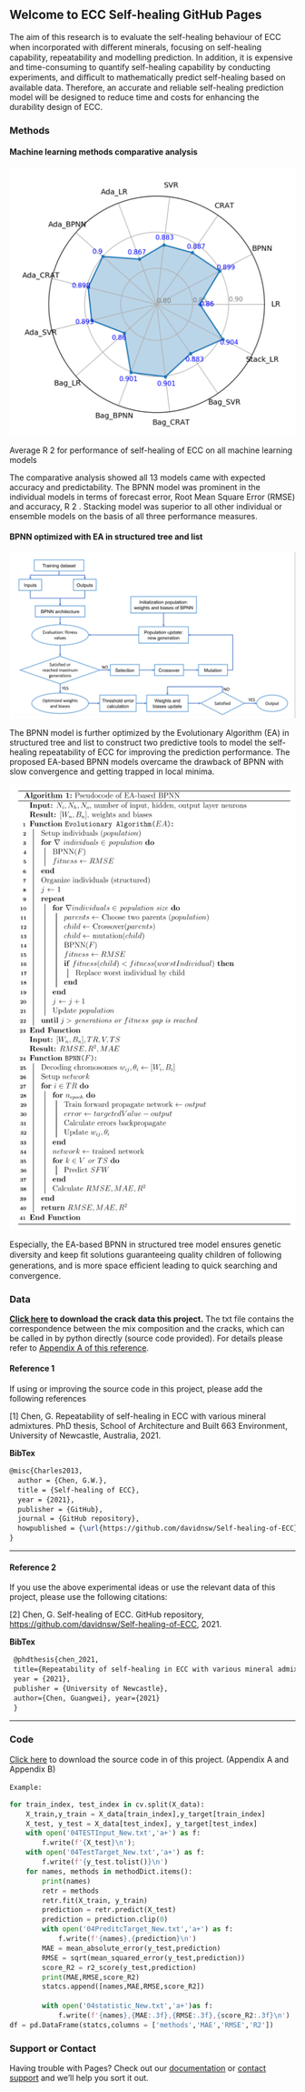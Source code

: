 ## Welcome to ECC Self-healing GitHub Pages

The aim of this research is to evaluate the self-healing behaviour of ECC when incorporated with diﬀerent minerals, focusing on self-healing capability, repeatability and modelling prediction. In addition, it is expensive and time-consuming to quantify self-healing capability by conducting experiments, and diﬃcult to mathematically predict self-healing based on available data.  Therefore, an accurate and reliable self-healing prediction model will be designed to reduce time and costs for enhancing the durability design of ECC.

### Methods

#### **Machine learning methods comparative analysis**

![image-20220321043910940](https://raw.githubusercontent.com/davidnsw/2020images/1a34dc602c2c8e89389af373aad3812bc3e2eea1/Rsqure.png)

Average R 2 for performance of self-healing of ECC on all machine learning models

The comparative analysis showed all 13 models came with expected accuracy and predictability. The BPNN model was prominent in the individual models in terms of forecast error, Root Mean Square Error (RMSE) and accuracy, R 2 .  Stacking model was superior to all other individual or ensemble models on the basis of all three performance measures.



#### **BPNN optimized with EA in structured tree and list**

![](https://raw.githubusercontent.com/davidnsw/2020images/master/BPNN%20Chematic%20EC.png)

The BPNN model is further optimized by the Evolutionary Algorithm (EA) in structured tree and list to construct two predictive tools to model the self-healing repeatability of ECC for improving the prediction performance.  The proposed EA-based BPNN models overcame the drawback of BPNN with slow convergence and getting trapped in local minima.

![](https://raw.githubusercontent.com/davidnsw/2020images/master/EA-BPNN.png)

Especially, the EA-based BPNN in structured tree model ensures genetic diversity and keep ﬁt solutions guaranteeing quality children of following generations, and is more space eﬃcient leading to quick searching and convergence. 

### Data

**[Click here](https://github.com/davidnsw/Self-healing-of-ECC/blob/634cb4597fe66e291a79affb4fa31843f78ce682/Crack.txt) to download the crack data this project.** The txt file contains the correspondence between the mix composition and the cracks, which can be called in by python directly (source code provided). For details please refer to [Appendix A of this reference](https://github.com/davidnsw/Self-healing-of-ECC/blob/634cb4597fe66e291a79affb4fa31843f78ce682/Main.pdf).

#### **Reference 1**

If using or improving the source code in this project, please add the following references

[1] Chen, G. Repeatability of self-healing in ECC with various mineral admixtures. PhD thesis, School of Architecture and Built 663
Environment, University of Newcastle, Australia, 2021. 

**BibTex**

```latex
@misc{Charles2013,
  author = {Chen, G.W.},
  title = {Self-healing of ECC},
  year = {2021},
  publisher = {GitHub},
  journal = {GitHub repository},
  howpublished = {\url{https://github.com/davidnsw/Self-healing-of-ECC}},
}
```

---

#### **Reference 2**

If you use the above experimental ideas or use the relevant data of this project, please use the following citations:

[2] Chen, G. Self-healing of ECC. GitHub repository, https://github.com/davidnsw/Self-healing-of-ECC, 2021. 

**BibTex**

```latex
 @phdthesis{chen_2021, 
 title={Repeatability of self-healing in ECC with various mineral admixtures}, 
 year = {2021},
 publisher = {University of Newcastle},
 author={Chen, Guangwei}, year={2021}
 } 
```



---

### Code

[Click here](https://github.com/davidnsw/Self-healing-of-ECC/raw/634cb4597fe66e291a79affb4fa31843f78ce682/Main.pdf) to download the source code in of this project. (Appendix A and Appendix B)

`Example:`

```python
for train_index, test_index in cv.split(X_data):
    X_train,y_train = X_data[train_index],y_target[train_index]
    X_test, y_test = X_data[test_index], y_target[test_index]
    with open('04TESTInput_New.txt','a+') as f:
        f.write(f'{X_test}\n');
    with open('04TestTarget_New.txt','a+') as f:
        f.write(f'{y_test.tolist()}\n')
    for names, methods in methodDict.items():
        print(names)
        retr = methods
        retr.fit(X_train, y_train)
        prediction = retr.predict(X_test)
        prediction = prediction.clip(0)
        with open('04PreditcTarget_New.txt','a+') as f:
            f.write(f'{names},{prediction}\n')
        MAE = mean_absolute_error(y_test,prediction)
        RMSE = sqrt(mean_squared_error(y_test,prediction))
        score_R2 = r2_score(y_test,prediction)
        print(MAE,RMSE,score_R2)
        statcs.append([names,MAE,RMSE,score_R2])

        with open('04statistic_New.txt','a+')as f:
            f.write(f'{names},{MAE:.3f},{RMSE:.3f},{score_R2:.3f}\n')
df = pd.DataFrame(statcs,columns = ['methods','MAE','RMSE','R2'])
```



### Support or Contact

Having trouble with Pages? Check out our [documentation](https://docs.github.com/categories/github-pages-basics/) or [contact support](https://davidnsw.wufoo.com/forms/leave-a-message-to-david-chen/) and we’ll help you sort it out.
